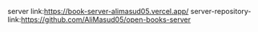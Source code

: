 server link:https://book-server-alimasud05.vercel.app/
server-repository-link:https://github.com/AliMasud05/open-books-server
